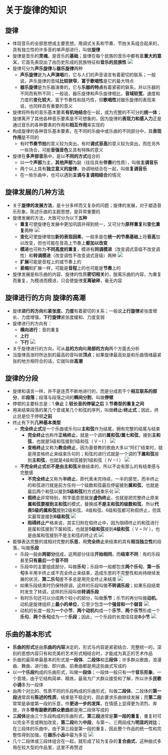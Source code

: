 # 关于旋律的知识
## 旋律
* 体现音乐的全部思想或主要思想，用调式关系和节奏、节拍关系组合起来的，具有独立性的许多音的单声部进行，叫做**旋律**
* 旋律是音乐的**灵魂**，是音乐的**基础**；旋律在每个民族的音乐中都有着**重大的意义**，它首先表现出了由历史形成的民族特征和**音乐的民族性**
![](images/2023-02-03-12-54-39.png)
* 旋律可分为**声乐旋律**与**器乐旋律**两种
  * **声乐旋律**是为**人声演唱**的，它与人们的声音语言有着密切的联系；一般说，声乐旋律的音域**比较狭窄**，**富于歌唱性**是它的最大特点
  * **器乐旋律**是为乐器演奏的，它与**乐器的特点**有着紧密的联系，并以乐器的不同而有所不同；一般说，器乐旋律和声乐旋律相比，**音域较宽**，速度和力度的**变化较大**，富于节奏性和技巧性，但**歌唱性**对器乐旋律的表现来说，也同样具有重要的意义
* 旋律将所有的音乐基本要素**有机地结合**在一起，成为完整的不可分的**统一体**；旋律离开了其他各种音乐要素是不可想象的，因为旋律的**表现力和感人力**正是通过音乐的各种要素的作用和**相互作用**来实现的
* 构成旋律的各种音乐基本要素，在不同的乐曲中或乐曲的不同部分中，其**表现作用**是不同的
  * 有时**节奏节拍**的意义较为突出，有时**调式音高**的意义较为突出，而在另外一些场合，可能**音强音色**又具有特殊的意义
* 旋律在**多声部音乐**中，是以**不同的方式**组合的
  * 以**一个声部**为主，**其他声部**为副（往往具有**伴奏**的性质），叫做**主调音乐**
  * 两个以上具有**独立意义的旋律**，协调地结合在一起，叫做**复调音乐**
  * 在一些乐曲中，也可以遇到**主调与复调相结合**的情况
## 旋律发展的几种方法
* 关于**旋律的发展方法**，是十分多样而又复杂的问题；旋律的发展，对于塑造音乐形象，陈述乐曲的主题思想，是异常重要的
* 旋律发展的方法，大致可分为以下**五种**
  * **重复**可使旋律在发展中更加巩固并得到统一，又可分为**原样重复**和**变化重复**两种
![](images/2023-02-03-12-56-09.png)
  * **变化**可使旋律增加**新的表现因素**，一般多是在**统一的节奏基础**上将**音高**加以改变，但也可能在音高上节奏上**都加以改变**
  * **模进**也可称为**不同高度的重复**，模进有**同调模进**（改变调式音级不改变调性）和**转调模进**（改变调性不改变调式音级）两种
![](images/2023-02-03-12-57-53.png)
  * **扩展**可能是音程上的或节奏上的
  * **紧缩**和扩展一样，可能是**音程**上的也可能是**节奏**上的
* 旋律发展是和乐曲的内容、旋律的性质**密切相关**的，脱离乐曲的内容，为重复而重复，为模进而模进，只会使旋律**支离破碎**，毫无内容
## 旋律进行的方向 旋律的高潮
* 旋律**进行的方向**和**紧张度、力度**有着密切的关系；一般说**上行旋律**紧张度增长、力度增强，**下行旋律**紧张度缓和、力度变弱
* 旋律进行的方向有：
  * **横向进行**：音的重复
  * **上行**
  * **下行**
![](images/2023-02-03-13-02-49.png)
* 关于旋律进行的方向，可从**总的方向**和**局部的方向**两个方面去分析
* 当旋律高涨时所达到的最高的音叫做**顶点**；如果旋律最高处是和乐曲情绪最紧张的地方相符合的话，它就叫做**高潮**
## 旋律的分段
* 旋律和语言一样，并不是连贯不断地进行的，而是分成若干个**相互联系的部分**，即**段落**；段落与段落之间的**瞬间分割**，叫做**停顿**
* 停顿的主要标志是：1.**休止** 2.**较长音的停留之后** 3.**节奏型的重复之间**
* 用来结束段落的某几个音或某几个和弦的序列，叫做**终止**/**终止式**；因此，终止总是位于停顿**之前**
* 终止有下列**几种基本类型**
  * **完全终止式**是一个乐曲或乐句以**主和弦**作为结尾，拥有完整的结尾与结束
    * **完全终止**也称作**正格终止**，就是一个调的**属和弦/属七和弦**，接到**主和弦**，也就是5级和弦接到1级和弦（ V – I ）
![](images/2023-02-03-13-03-53.png)
    * **变格终止**又称为**教会终止**，因为基督教的歌曲大多以“阿们”结束时，就是用变格终止来结束乐句的；和弦的进行式就是一个调的**下属和弦**接到**主和弦**，也就是4级和弦接到1级和弦（ IV – I ）
![](images/2023-02-03-13-09-36.png)
  * **不完全终止式**都**不是由主和弦**来做结束的，所以不会有那么的有结束感与完整感
    * **不完全终止**又称为**半终止**，即代表未完待续，一半的感觉，而半终止的和弦进行就是前方任何一个级数和弦最后停留接到**属和弦**，也就是最后两个和弦以接到**5级和弦**的方式结束乐句
![](images/2023-02-03-13-04-09.png)
    * **假终止**非常特别，照字面意思就是**虚伪终止**，也就是把完整终止原来**属和弦要接到主和弦**的模式，替换成**不是主和弦的级数和弦**，所以**代表5级的属和弦**接到2级和弦、4级和弦、6级和弦都可称假终止，但其实最常是接到**6级和弦**
![](images/2023-02-03-13-12-46.png)
    * **阻碍终止**严格来说，其实归附在假终止中，因为阻碍终止的和弦进行是属和弦接到下属和弦，也就是**5级和弦**接到**4级和弦**（ V ~ IV ），也是由属和弦接到不是主和弦的终止式
![](images/2023-02-03-13-13-40.png)
* 能够表达完整的或相对完整的**乐思**，用**完全终止**来结束的具有**相当独立性**的段落，叫做**乐段**
  * 乐段一般由**两部分**组成，这两部分往往**开始相同**，而**结束不同**：有的乐段甚至**只有最后一个音不同**
  * 乐段中的主要组成部分，叫做**乐句**；乐段中一般都包含**两个乐句**，**第一乐句**多半用半终止或不完全终止来结束，造成乐思的不完整性和尚待继续发展的状况，**第二乐句**差不多总是用完全终止来结束
![](images/2023-02-03-13-16-39.png)
  * 如果乐段结束时仍保特原调，这样的乐段叫做**不转调乐段**；如果乐段结束时发生了转调，这样的乐段叫做**转调乐段**
  * 有时乐句还可以分成两个较小的部分，叫做**乐节**；乐节的再分叫做**动机**，动机是旋律组织上**最小的单位**，它至少包含**一个强音和一个弱音**
![](images/2023-02-03-13-17-40.png)
  * 动机的长度一般为**一个小节**，**两个动机**构成一个**乐节**，**两个乐节**形成一个**乐句**，**两个乐句**成为一个**乐段**；因此，一个乐段的长度往往是**8小节**
![](images/2023-02-03-13-19-07.png)
## 乐曲的基本形式
* **乐曲的形式**是由**乐曲的内容**决定的，形式与内容是紧密结合、完整统一的，深刻的思想内容只有和完美的艺术形式相结合时，才能成为真正的艺术作品
* 乐曲的最简单最基本的形式是**一段体**、**二段体**和**三段体**；许多群众歌曲，浪漫曲、舞曲、进行曲、即兴曲、前奏曲都是用这些曲式写成的
* 以**一个乐段**构成的乐曲形式，叫做**一段体**；一段体一般只有**一个音乐形象**，一个意境，由于它结构简单、精炼，最易为广大群众接受和了解，所以许多**民歌小调**多为一段体
* 由两个对比的、性质不同的乐段构成的乐曲形式，叫做**二段体**，二段体的**第一段**通常具有**陈述的性质**，结束是不稳定的，因此要求乐曲继续发展；而**第二段**常常是承接第一段的乐意，作**更进一步的发挥**，在情感上显得更为浓烈、奔放，许多**带有副歌的群众歌曲**都是用二段体写成的
* **三段体**是由三个乐段构成的乐曲形式，**第三段**通常是**第一段的重复**，重复时可以完全不变或稍加改变，**第二段**称为**中段**，与第一、三两段成为**明显的对比**；在三段体的乐曲中，由于第三段是第一段的重复，因此整个作品的统一性和完整性得到加强，在**器乐小品**中最为多见
![](images/2023-02-03-13-20-21.png)
* 几个二段体或三段体组合在一起，就形成了较为复杂的**复合曲式**，这种曲式多用在较大型的作品里，这里不再赞述